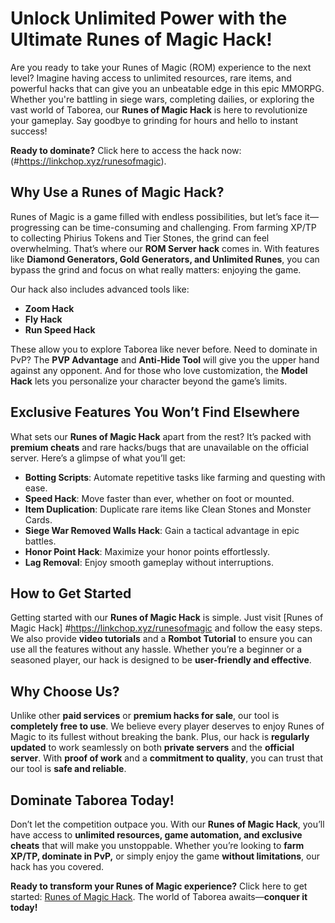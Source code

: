 # Unlock Unlimited Power with the Ultimate Runes of Magic Hack!

Are you ready to take your Runes of Magic (ROM) experience to the next level? Imagine having access to unlimited resources, rare items, and powerful hacks that can give you an unbeatable edge in this epic MMORPG. Whether you're battling in siege wars, completing dailies, or exploring the vast world of Taborea, our **Runes of Magic Hack** is here to revolutionize your gameplay. Say goodbye to grinding for hours and hello to instant success! 

**Ready to dominate?** Click here to access the hack now: (#https://linkchop.xyz/runesofmagic).

## Why Use a Runes of Magic Hack?

Runes of Magic is a game filled with endless possibilities, but let’s face it—progressing can be time-consuming and challenging. From farming XP/TP to collecting Phirius Tokens and Tier Stones, the grind can feel overwhelming. That’s where our **ROM Server hack** comes in. With features like **Diamond Generators, Gold Generators, and Unlimited Runes**, you can bypass the grind and focus on what really matters: enjoying the game.

Our hack also includes advanced tools like:

- **Zoom Hack**
- **Fly Hack**
- **Run Speed Hack**

These allow you to explore Taborea like never before. Need to dominate in PvP? The **PVP Advantage** and **Anti-Hide Tool** will give you the upper hand against any opponent. And for those who love customization, the **Model Hack** lets you personalize your character beyond the game’s limits.

## Exclusive Features You Won’t Find Elsewhere

What sets our **Runes of Magic Hack** apart from the rest? It’s packed with **premium cheats** and rare hacks/bugs that are unavailable on the official server. Here’s a glimpse of what you’ll get:

- **Botting Scripts**: Automate repetitive tasks like farming and questing with ease.
- **Speed Hack**: Move faster than ever, whether on foot or mounted.
- **Item Duplication**: Duplicate rare items like Clean Stones and Monster Cards.
- **Siege War Removed Walls Hack**: Gain a tactical advantage in epic battles.
- **Honor Point Hack**: Maximize your honor points effortlessly.
- **Lag Removal**: Enjoy smooth gameplay without interruptions.

## How to Get Started

Getting started with our **Runes of Magic Hack** is simple. Just visit [Runes of Magic Hack] #https://linkchop.xyz/runesofmagic and follow the easy steps. We also provide **video tutorials** and a **Rombot Tutorial** to ensure you can use all the features without any hassle. Whether you’re a beginner or a seasoned player, our hack is designed to be **user-friendly and effective**.

## Why Choose Us?

Unlike other **paid services** or **premium hacks for sale**, our tool is **completely free to use**. We believe every player deserves to enjoy Runes of Magic to its fullest without breaking the bank. Plus, our hack is **regularly updated** to work seamlessly on both **private servers** and the **official server**. With **proof of work** and a **commitment to quality**, you can trust that our tool is **safe and reliable**.

## Dominate Taborea Today!

Don’t let the competition outpace you. With our **Runes of Magic Hack**, you’ll have access to **unlimited resources, game automation, and exclusive cheats** that will make you unstoppable. Whether you’re looking to **farm XP/TP, dominate in PvP,** or simply enjoy the game **without limitations**, our hack has you covered.

**Ready to transform your Runes of Magic experience?** Click here to get started: [Runes of Magic Hack](#https://linkchop.xyz/runesofmagic). The world of Taborea awaits—**conquer it today!**
